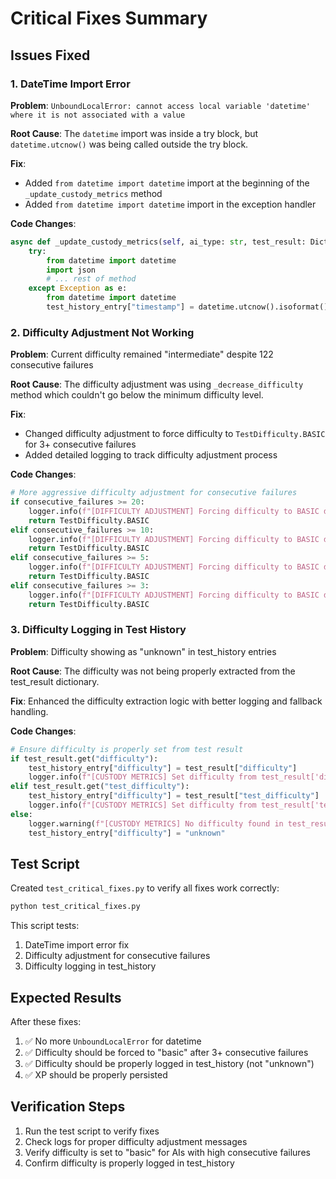 # Critical Fixes Summary

## Issues Fixed

### 1. DateTime Import Error
**Problem**: `UnboundLocalError: cannot access local variable 'datetime' where it is not associated with a value`

**Root Cause**: The `datetime` import was inside a try block, but `datetime.utcnow()` was being called outside the try block.

**Fix**: 
- Added `from datetime import datetime` import at the beginning of the `_update_custody_metrics` method
- Added `from datetime import datetime` import in the exception handler

**Code Changes**:
```python
async def _update_custody_metrics(self, ai_type: str, test_result: Dict):
    try:
        from datetime import datetime
        import json
        # ... rest of method
    except Exception as e:
        from datetime import datetime
        test_history_entry["timestamp"] = datetime.utcnow().isoformat()
```

### 2. Difficulty Adjustment Not Working
**Problem**: Current difficulty remained "intermediate" despite 122 consecutive failures

**Root Cause**: The difficulty adjustment was using `_decrease_difficulty` method which couldn't go below the minimum difficulty level.

**Fix**: 
- Changed difficulty adjustment to force difficulty to `TestDifficulty.BASIC` for 3+ consecutive failures
- Added detailed logging to track difficulty adjustment process

**Code Changes**:
```python
# More aggressive difficulty adjustment for consecutive failures
if consecutive_failures >= 20:
    logger.info(f"[DIFFICULTY ADJUSTMENT] Forcing difficulty to BASIC due to {consecutive_failures} consecutive failures")
    return TestDifficulty.BASIC
elif consecutive_failures >= 10:
    logger.info(f"[DIFFICULTY ADJUSTMENT] Forcing difficulty to BASIC due to {consecutive_failures} consecutive failures")
    return TestDifficulty.BASIC
elif consecutive_failures >= 5:
    logger.info(f"[DIFFICULTY ADJUSTMENT] Forcing difficulty to BASIC due to {consecutive_failures} consecutive failures")
    return TestDifficulty.BASIC
elif consecutive_failures >= 3:
    logger.info(f"[DIFFICULTY ADJUSTMENT] Forcing difficulty to BASIC due to {consecutive_failures} consecutive failures")
    return TestDifficulty.BASIC
```

### 3. Difficulty Logging in Test History
**Problem**: Difficulty showing as "unknown" in test_history entries

**Root Cause**: The difficulty was not being properly extracted from the test_result dictionary.

**Fix**: Enhanced the difficulty extraction logic with better logging and fallback handling.

**Code Changes**:
```python
# Ensure difficulty is properly set from test result
if test_result.get("difficulty"):
    test_history_entry["difficulty"] = test_result["difficulty"]
    logger.info(f"[CUSTODY METRICS] Set difficulty from test_result['difficulty']: {test_result['difficulty']}")
elif test_result.get("test_difficulty"):
    test_history_entry["difficulty"] = test_result["test_difficulty"]
    logger.info(f"[CUSTODY METRICS] Set difficulty from test_result['test_difficulty']: {test_result['test_difficulty']}")
else:
    logger.warning(f"[CUSTODY METRICS] No difficulty found in test_result for {ai_type}. Available keys: {list(test_result.keys())}")
    test_history_entry["difficulty"] = "unknown"
```

## Test Script

Created `test_critical_fixes.py` to verify all fixes work correctly:

```bash
python test_critical_fixes.py
```

This script tests:
1. DateTime import error fix
2. Difficulty adjustment for consecutive failures
3. Difficulty logging in test_history

## Expected Results

After these fixes:
1. ✅ No more `UnboundLocalError` for datetime
2. ✅ Difficulty should be forced to "basic" after 3+ consecutive failures
3. ✅ Difficulty should be properly logged in test_history (not "unknown")
4. ✅ XP should be properly persisted

## Verification Steps

1. Run the test script to verify fixes
2. Check logs for proper difficulty adjustment messages
3. Verify difficulty is set to "basic" for AIs with high consecutive failures
4. Confirm difficulty is properly logged in test_history 